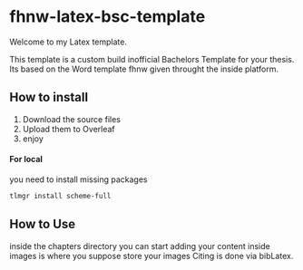 # fhnw-latex-bsc-template
Welcome to my Latex template.

This template is a custom build inofficial Bachelors Template for your thesis.
Its based on the Word template fhnw given throught the inside platform.

## How to install
1. Download the source files
2. Upload them to Overleaf 
3. enjoy

#### For local 
you need to install missing packages
```sh
tlmgr install scheme-full
```

## How to Use
inside the chapters directory you can start adding your content
inside images is where you suppose store your images
Citing is done via bibLatex.
